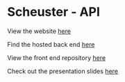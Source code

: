 # Scheuster - API

View the website [here](https://scheuster.netlify.app/)

Find the hosted back end [here](https://scheuster-backend.herokuapp.com/playerlist)

View the front end repository [here](https://github.com/CharlyMannion/fe-scheuster)

Check out the presentation slides [here](https://docs.google.com/presentation/d/1CiV3ls1eskvFRgxnzb3ImigvVxlpMBCXm5KJqQg78ao/edit#slide=id.p)